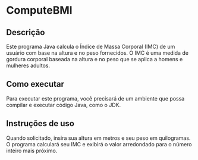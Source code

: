 # ComputeBMI

## Descrição
Este programa Java calcula o Índice de Massa Corporal (IMC) de um usuário com base na altura e no peso fornecidos. O IMC é uma medida de gordura corporal baseada na altura e no peso que se aplica a homens e mulheres adultos.

## Como executar
Para executar este programa, você precisará de um ambiente que possa compilar e executar código Java, como o JDK.

## Instruções de uso
Quando solicitado, insira sua altura em metros e seu peso em quilogramas. O programa calculará seu IMC e exibirá o valor arredondado para o número inteiro mais próximo.